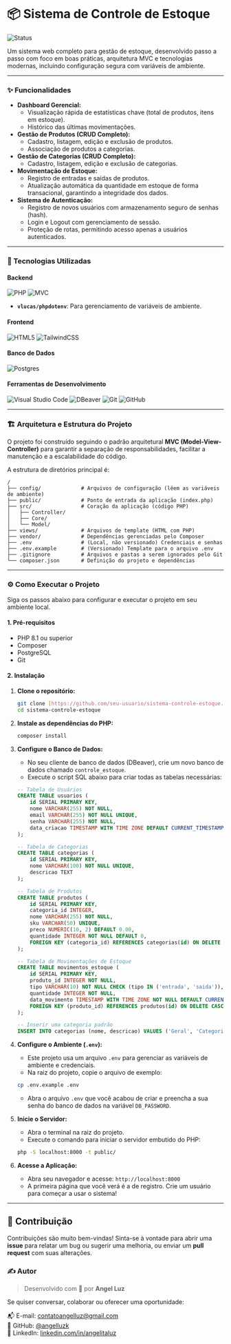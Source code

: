 # 📦 Sistema de Controle de Estoque

![Status](https://img.shields.io/badge/status-conclu%C3%ADdo-brightgreen?style=for-the-badge)

Um sistema web completo para gestão de estoque, desenvolvido passo a passo com foco em boas práticas, arquitetura MVC e tecnologias modernas, incluindo configuração segura com variáveis de ambiente.

---

### ✨ Funcionalidades

-   **Dashboard Gerencial:**
    -   Visualização rápida de estatísticas chave (total de produtos, itens em estoque).
    -   Histórico das últimas movimentações.
-   **Gestão de Produtos (CRUD Completo):**
    -   Cadastro, listagem, edição e exclusão de produtos.
    -   Associação de produtos a categorias.
-   **Gestão de Categorias (CRUD Completo):**
    -   Cadastro, listagem, edição e exclusão de categorias.
-   **Movimentação de Estoque:**
    -   Registro de entradas e saídas de produtos.
    -   Atualização automática da quantidade em estoque de forma transacional, garantindo a integridade dos dados.
-   **Sistema de Autenticação:**
    -   Registro de novos usuários com armazenamento seguro de senhas (hash).
    -   Login e Logout com gerenciamento de sessão.
    -   Proteção de rotas, permitindo acesso apenas a usuários autenticados.

---

### 🚀 Tecnologias Utilizadas

#### **Backend**
![PHP](https://img.shields.io/badge/php-%23777BB4.svg?style=for-the-badge&logo=php&logoColor=white)
![MVC](https://img.shields.io/badge/Arquitetura-MVC-blue?style=for-the-badge)
-   **`vlucas/phpdotenv`**: Para gerenciamento de variáveis de ambiente.

#### **Frontend**
![HTML5](https://img.shields.io/badge/html5-%23E34F26.svg?style=for-the-badge&logo=html5&logoColor=white)
![TailwindCSS](https://img.shields.io/badge/tailwindcss-%2338B2AC.svg?style=for-the-badge&logo=tailwind-css&logoColor=white)

#### **Banco de Dados**
![Postgres](https://img.shields.io/badge/postgres-%23316192.svg?style=for-the-badge&logo=postgresql&logoColor=white)

#### **Ferramentas de Desenvolvimento**
![Visual Studio Code](https://img.shields.io/badge/Visual%20Studio%20Code-0078d7.svg?style=for-the-badge&logo=visual-studio-code&logoColor=white)
![DBeaver](https://img.shields.io/badge/DBeaver-382b57.svg?style=for-the-badge&logo=dbeaver&logoColor=white)
![Git](https://img.shields.io/badge/git-%23F05033.svg?style=for-the-badge&logo=git&logoColor=white)
![GitHub](https://img.shields.io/badge/github-%23121011.svg?style=for-the-badge&logo=github&logoColor=white)

---

### 🏗️ Arquitetura e Estrutura do Projeto

O projeto foi construído seguindo o padrão arquitetural **MVC (Model-View-Controller)** para garantir a separação de responsabilidades, facilitar a manutenção e a escalabilidade do código.

A estrutura de diretórios principal é:

```
/
├── config/             # Arquivos de configuração (lêem as variáveis de ambiente)
├── public/             # Ponto de entrada da aplicação (index.php)
├── src/                # Coração da aplicação (código PHP)
│   ├── Controller/
│   ├── Core/
│   └── Model/
├── views/              # Arquivos de template (HTML com PHP)
├── vendor/             # Dependências gerenciadas pelo Composer
├── .env                # (Local, não versionado) Credenciais e senhas
├── .env.example        # (Versionado) Template para o arquivo .env
├── .gitignore          # Arquivos e pastas a serem ignorados pelo Git
└── composer.json       # Definição do projeto e dependências
```

---

### ⚙️ Como Executar o Projeto

Siga os passos abaixo para configurar e executar o projeto em seu ambiente local.

#### **1. Pré-requisitos**

-   PHP 8.1 ou superior
-   Composer
-   PostgreSQL
-   Git

#### **2. Instalação**

1.  **Clone o repositório:**
    ```bash
    git clone [https://github.com/seu-usuario/sistema-controle-estoque.git](https://github.com/seu-usuario/sistema-controle-estoque.git)
    cd sistema-controle-estoque
    ```

2.  **Instale as dependências do PHP:**
    ```bash
    composer install
    ```

3.  **Configure o Banco de Dados:**
    -   No seu cliente de banco de dados (DBeaver), crie um novo banco de dados chamado `controle_estoque`.
    -   Execute o script SQL abaixo para criar todas as tabelas necessárias:

    ```sql
    -- Tabela de Usuários
    CREATE TABLE usuarios (
        id SERIAL PRIMARY KEY,
        nome VARCHAR(255) NOT NULL,
        email VARCHAR(255) NOT NULL UNIQUE,
        senha VARCHAR(255) NOT NULL,
        data_criacao TIMESTAMP WITH TIME ZONE DEFAULT CURRENT_TIMESTAMP
    );

    -- Tabela de Categorias
    CREATE TABLE categorias (
        id SERIAL PRIMARY KEY,
        nome VARCHAR(100) NOT NULL UNIQUE,
        descricao TEXT
    );

    -- Tabela de Produtos
    CREATE TABLE produtos (
        id SERIAL PRIMARY KEY,
        categoria_id INTEGER,
        nome VARCHAR(255) NOT NULL,
        sku VARCHAR(50) UNIQUE,
        preco NUMERIC(10, 2) DEFAULT 0.00,
        quantidade INTEGER NOT NULL DEFAULT 0,
        FOREIGN KEY (categoria_id) REFERENCES categorias(id) ON DELETE SET NULL
    );

    -- Tabela de Movimentações de Estoque
    CREATE TABLE movimentos_estoque (
        id SERIAL PRIMARY KEY,
        produto_id INTEGER NOT NULL,
        tipo VARCHAR(10) NOT NULL CHECK (tipo IN ('entrada', 'saida')),
        quantidade INTEGER NOT NULL,
        data_movimento TIMESTAMP WITH TIME ZONE NOT NULL DEFAULT CURRENT_TIMESTAMP,
        FOREIGN KEY (produto_id) REFERENCES produtos(id) ON DELETE CASCADE
    );

    -- Inserir uma categoria padrão
    INSERT INTO categorias (nome, descricao) VALUES ('Geral', 'Categoria padrão para produtos não classificados.');
    ```

4.  **Configure o Ambiente (`.env`):**
    -   Este projeto usa um arquivo `.env` para gerenciar as variáveis de ambiente e credenciais.
    -   Na raiz do projeto, copie o arquivo de exemplo:
    ```bash
    cp .env.example .env
    ```
    -   Abra o arquivo `.env` que você acabou de criar e preencha a sua senha do banco de dados na variável `DB_PASSWORD`.

5.  **Inicie o Servidor:**
    -   Abra o terminal na raiz do projeto.
    -   Execute o comando para iniciar o servidor embutido do PHP:
    ```bash
    php -S localhost:8000 -t public/
    ```

6.  **Acesse a Aplicação:**
    -   Abra seu navegador e acesse: `http://localhost:8000`
    -   A primeira página que você verá é a de registro. Crie um usuário para começar a usar o sistema!

-----

## 🤝 Contribuição

Contribuições são muito bem-vindas\! Sinta-se à vontade para abrir uma **issue** para relatar um bug ou sugerir uma melhoria, ou enviar um **pull request** com suas alterações.

### ✍️ Autor

> Desenvolvido com 💛 por **Angel Luz**

Se quiser conversar, colaborar ou oferecer uma oportunidade:

📬 E-mail: [contatoangelluz@gmail.com](mailto:contatoangelluz@gmail.com)  
🐙 GitHub: [@angelluzk](https://github.com/angelluzk)  
💼 LinkedIn: [linkedin.com/in/angelitaluz](https://www.linkedin.com/in/angelitaluz/)